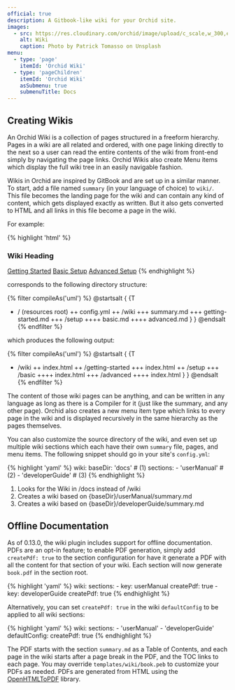 ```yaml
---
official: true
description: A Gitbook-like wiki for your Orchid site. 
images:
  - src: https://res.cloudinary.com/orchid/image/upload/c_scale,w_300,e_blur:150/v1524973072/plugins/wiki.jpg
    alt: Wiki
    caption: Photo by Patrick Tomasso on Unsplash
menu:
  - type: 'page'
    itemId: 'Orchid Wiki'
  - type: 'pageChildren'
    itemId: 'Orchid Wiki'
    asSubmenu: true
    submenuTitle: Docs
---
```


## Creating Wikis

An Orchid Wiki is a collection of pages structured in a freeform hierarchy. Pages in a wiki are all related and ordered, 
with one page linking directly to the next so a user can read the entire contents of the wiki from front-end simply by 
navigating the page links. Orchid Wikis also create Menu items which display the full wiki tree in an easily navigable
fashion.

Wikis in Orchid are inspired by GitBook and are set up in a similar manner. To start, add a file named `summary` (in 
your language of choice) to `wiki/`. This file becomes the landing page for the wiki and can contain any kind of 
content, which gets displayed exactly as written. But it also gets converted to HTML and all links in this file become a 
page in the wiki. 

For example: 

{% highlight 'html' %}
### Wiki Heading

[Getting Started](getting-started.md)
[Basic Setup](setup/basic.md)
[Advanced Setup](setup/advanced.md)
{% endhighlight %}

corresponds to the following directory structure:

{% filter compileAs('uml') %}
@startsalt
{
{T
+ / (resources root)
++ config.yml
++ /wiki
+++ summary.md
+++ getting-started.md
+++ /setup
++++ basic.md
++++ advanced.md
}
}
@endsalt
{% endfilter %}


which produces the following output:

{% filter compileAs('uml') %}
@startsalt
{
{T
+ /wiki
++ index.html
++ /getting-started
+++ index.html
++ /setup
+++ /basic
++++ index.html
+++ /advanced
++++ index.html
}
}
@endsalt
{% endfilter %}

The content of those wiki pages can be anything, and can be written in any language as long as there is a Compiler for 
it (just like the summary, and any other page). Orchid also creates a new menu item type which links to every page in 
the wiki and is displayed recursively in the same hierarchy as the pages themselves. 

You can also customize the source directory of the wiki, and even set up multiple wiki sections which each have their 
own `summary` file, pages, and menu items. The following snippet should go in your site's `config.yml`:

{% highlight 'yaml' %}
wiki:
  baseDir: 'docs'  # (1) 
  sections:
    - 'userManual'  # (2)
    - 'developerGuide'  # (3)
{% endhighlight %}

1) Looks for the Wiki in /docs instead of /wiki
2) Creates a wiki based on {baseDir}/userManual/summary.md
3) Creates a wiki based on {baseDir}/developerGuide/summary.md

## Offline Documentation

As of 0.13.0, the wiki plugin includes support for offline documentation. PDFs are an opt-in feature; to enable PDF 
generation, simply add `createPdf: true` to the section configuration for have it generate a PDF with all the content 
for that section of your wiki. Each section will now generate `book.pdf` in the section root.

{% highlight 'yaml' %}
wiki: 
  sections:
    - key: userManual
      createPdf: true
    - key: developerGuide
      createPdf: true
{% endhighlight %}

Alternatively, you can set `createPdf: true` in the wiki `defaultConfig` to be applied to all wiki sections:

{% highlight 'yaml' %}
wiki: 
  sections:
    - 'userManual'
    - 'developerGuide'
  defaultConfig:
    createPdf: true
{% endhighlight %}

The PDF starts with the section `summary.md` as a Table of Contents, and each page in the wiki starts after a page break
in the PDF, and the TOC links to each page. You may override `templates/wiki/book.peb` to customize your PDFs as needed.
PDFs are generated from HTML using the [OpenHTMLToPDF](https://github.com/danfickle/openhtmltopdf) library.